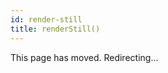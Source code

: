```yaml
---
id: render-still
title: renderStill()
---
```


This page has moved. Redirecting...

<script>
if (typeof window !== "undefined" && typeof window.location !== "undefined") {
window.location.href =
"/docs/renderer/render-still"
}
</script>
